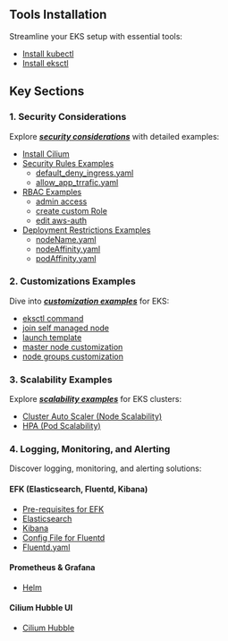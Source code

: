 ## Tools Installation

Streamline your EKS setup with essential tools:

- [Install kubectl](./kubectl_install)
- [Install eksctl](./eksctl_install)

## Key Sections

### 1. Security Considerations

Explore [***security considerations***](./1_security_considerations) with detailed examples:

- [Install Cilium](./1_security_considerations/cilium_cni)
- [Security Rules Examples](./1_security_considerations/security_rules)
  - [default_deny_ingress.yaml](./1_security_considerations/security_rules/default_deny_ingress.yaml)
  - [allow_app_trrafic.yaml](./1_security_considerations/security_rules/allow_app_traffic_example.yaml)
- [RBAC Examples](./1_security_considerations/rbac)
  - [admin access](./1_security_considerations/rbac/admin_access_example)
  - [create custom Role](./1_security_considerations/rbac/custom_role_example.yaml)
  - [edit aws-auth](./1_security_considerations/rbac/after_custom_role_apply)
- [Deployment Restrictions Examples](./1_security_considerations/deployment_restriction_to_specific_node_groups)
  - [nodeName.yaml](./1_security_considerations/deployment_restriction_to_specific_node_groups/nodeName.yaml)
  - [nodeAffinity.yaml](./1_security_considerations/deployment_restriction_to_specific_node_groups/nodeAffinity_example.yaml)
  - [podAffinity.yaml](./1_security_considerations/deployment_restriction_to_specific_node_groups/podAffinity_example.yaml)

### 2. Customizations Examples

Dive into [***customization examples***](./2_customization) for EKS:

- [eksctl command](./2_customization/eksctl_create_managed_node_group)
- [join self managed node](./2_customization/self_managed_node_join_example.yaml)
- [launch template](../modules/common/eks/launch_template.tf)
- [master node customization](../modules/common/eks/eks-cluster.tf)
- [node groups customization](../modules/common/eks/node_group.tf)


### 3. Scalability Examples

Explore [***scalability examples***](./3_scalability) for EKS clusters:

- [Cluster Auto Scaler (Node Scalability)](./3_scalability/cluster_auto_scaler_example.yaml)
- [HPA (Pod Scalability)](./3_scalability/pod_auto_scaler_example.yaml)

### 4. Logging, Monitoring, and Alerting

Discover logging, monitoring, and alerting solutions:

#### EFK (Elasticsearch, Fluentd, Kibana)

- [Pre-requisites for EFK](./4_EFK/prequisites)
- [Elasticsearch](./4_EFK/Elastic_Search)
- [Kibana](./4_EFK/kibana)
- [Config File for Fluentd](./4_EFK/config_fluentd.yaml)
- [Fluentd.yaml](./4_EFK/fluentd.yaml)

#### Prometheus & Grafana

- [Helm](./Prometheus_Grafana/helm)

#### Cilium Hubble UI

- [Cilium Hubble](./ciium_hubble)